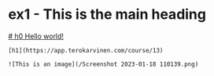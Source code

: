 # ex1 - This is the main heading 

[# h0 Hello world!](https://app.terokarvinen.com/course/13)

    [h1](https://app.terokarvinen.com/course/13)
    
    ![This is an image](/Screenshot 2023-01-18 110139.png)
